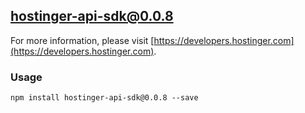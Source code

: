 ## hostinger-api-sdk@0.0.8

For more information, please visit [https://developers.hostinger.com](https://developers.hostinger.com).

### Usage

```
npm install hostinger-api-sdk@0.0.8 --save
```
